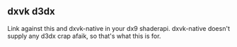 ## dxvk d3dx

Link against this and dxvk-native in your dx9 shaderapi. dxvk-native doesn't supply any d3dx crap afaik, 
so that's what this is for.
